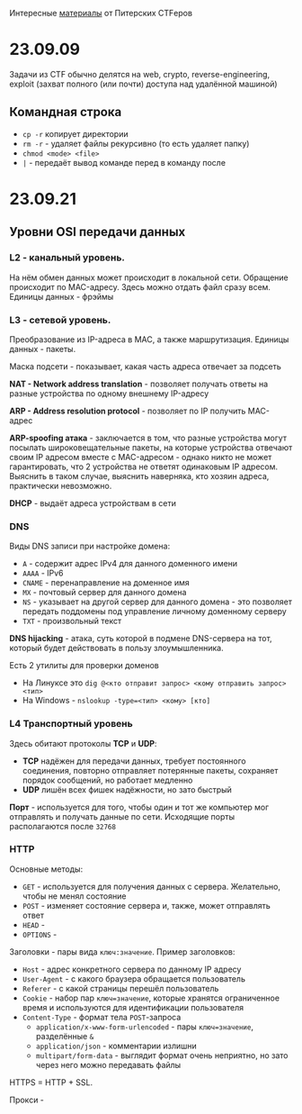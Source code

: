 Интересные [материалы](https://vk.com/@spbctf-ctf-for-beginners) от Питерских CTFеров

# 23.09.09
Задачи из CTF обычно делятся на web, crypto, reverse-engineering, exploit (захват полного (или почти) доступа над удалённой машиной)

## Командная строка
- `cp -r` копирует директории
- `rm -r` - удаляет файлы рекурсивно (то есть удаляет папку)
- `chmod <mode> <file>`
- `|` - передаёт вывод команде перед в команду после

# 23.09.21
## Уровни OSI передачи данных
### **L2** - канальный уровень. 
На нём обмен данных может происходит в локальной сети. Обращение происходит по MAC-адресу. Здесь можно отдать файл сразу всем. Единицы данных - фрэймы

### **L3** - сетевой уровень. 
Преобразование из IP-адреса в MAC, а также маршрутизация. Единицы данных - пакеты.

Маска подсети - показывает, какая часть адреса отвечает за подсеть

**NAT - Network address translation** - позволяет получать ответы на разные устройства по одному внешнему IP-адресу

**ARP - Address resolution protocol** - позволяет по IP получить MAC-адрес

**ARP-spoofing атака** - заключается в том, что разные устройства могут посылать широковещательные пакеты, на которые устройства отвечают своим IP адресом вместе с MAC-адресом - однако никто не может гарантировать, что 2 устройства не ответят одинаковым IP адресом. Выяснить в таком случае, выяснить наверняка, кто хозяин адреса, практически невозможно.

**DHCP** - выдаёт адреса устройствам в сети

### DNS
Виды DNS записи при настройке домена:
- `A` - содержит адрес IPv4 для данного доменного имени
- `AAAA` - IPv6
- `CNAME` - перенаправление на доменное имя
- `MX` - почтовый сервер для данного домена
- `NS` - указывает на другой сервер для данного домена - это позволяет передать поддомены под управление личному доменному серверу
- `TXT` - произвольный текст

**DNS hijacking** - атака, суть которой в подмене DNS-сервера на тот, который будет действовать в пользу злоумышленника.

Есть 2 утилиты для проверки доменов
- На Линуксе это `dig @<кто отправит запрос> <кому отправить запрос> <тип>`
- На Windows - `nslookup -type=<тип> <кому> [кто]`

### **L4** Транспортный уровень
Здесь обитают протоколы **TCP** и **UDP**:
- **TCP** надёжен для передачи данных, требует постоянного соединения, повторно отправляет потерянные пакеты, сохраняет порядок сообщений, но работает медленно
- **UDP** лишён всех фишек надёжности, но зато быстрый

**Порт** - используется для того, чтобы один и тот же компьютер мог отправлять и получать данные по сети. Исходящие порты располагаются после `32768`

### HTTP
Основные методы:
- `GET` - используется для получения данных с сервера. Желательно, чтобы не менял состояние
- `POST` - изменяет состояние сервера и, также, может отправлять ответ
- `HEAD` - 
- `OPTIONS` -

Заголовки - пары вида `ключ:значение`. Пример заголовков:
- `Host` - адрес конкретного сервера по данному IP адресу
- `User-Agent` - с какого браузера обращается пользователь
- `Referer` - с какой страницы перешёл пользователь
- `Cookie` - набор пар `ключ=значение`, которые хранятся ограниченное время и используются для идентификации пользователя
- `Content-Type` - формат тела `POST`-запроса
  - `application/x-www-form-urlencoded` - пары `ключ=значение`, разделённые `&`
  - `application/json` - комментарии излишни
  - `multipart/form-data` - выглядит формат очень неприятно, но зато через него можно передавать файлы

HTTPS = HTTP + SSL. 

Прокси - 
